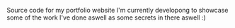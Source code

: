 Source code for my portfolio website I'm currently developong to showcase some of the work I've done aswell as some secrets in there aswell :)
